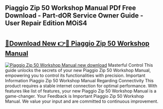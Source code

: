 ## Piaggio Zip 50 Workshop Manual PDf Free Download - Part-dOR Service Owner Guide - User Repair Edition MOiS4

# <h2><a href="http://bc10006.oget.top/?id=Piaggio+Zip+50+Workshop+Manual">🔗Download New 👉🔴 Piaggio Zip 50 Workshop Manual</a></h2>

[![Piaggio Zip 50 Workshop Manual new download](https://i.imgur.com/5g1atiW.png)](http://bc10006.oget.top/?id=Piaggio+Zip+50+Workshop+Manual)
Masterful Control This guide unlocks the secrets of your new Piaggio Zip 50 Workshop Manual, empowering you to control its functionalities with precision. Important Information Piaggio Zip 50 Workshop Manual Regarding Connectivity This product requires a stable internet connection for optimal performance. With features like list of features, your new Piaggio Zip 50 Workshop Manual is a game-changer. Your Feedback is Important Piaggio Zip 50 Workshop Manual. We value your input and are committed to continuous improvement.
